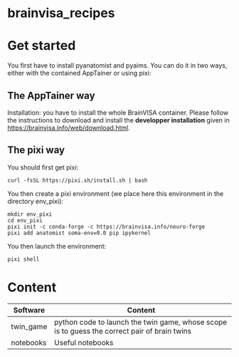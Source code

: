 # brainvisa_recipes

# Get started

You first have to install pyanatomist and pyaims. You can do it in two ways, either with the contained AppTainer or using pixi:

## The AppTainer way
Installation: you have to install the whole BrainVISA container. Please follow the instructions to download and install the **developper installation** given in <https://brainvisa.info/web/download.html>.

## The pixi way

You should first get pixi:

```curl -fsSL https://pixi.sh/install.sh | bash```

You then create a pixi environment (we place here this environment in the directory env_pixi):
```
mkdir env_pixi
cd env_pixi
pixi init -c conda-forge -c https://brainvisa.info/neuro-forge
pixi add anatomist soma-env=0.0 pip ipykernel
```

You then launch the environment:
```
pixi shell
```
# Content

| Software | Content |
| ------------- | ------------- |
| twin_game  | python code to launch the twin game, whose scope is to guess the correct pair of brain twins  |
| notebooks  | Useful notebooks |
